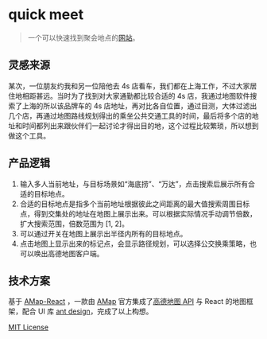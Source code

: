 # quick meet

> 一个可以快速找到聚会地点的[网站](https://yasinchan.com/quick-meet/)。

## 灵感来源

某次，一位朋友约我和另一位陪他去 4s 店看车，我们都在上海工作，不过大家居住地相距甚远。当时为了找到对大家通勤都比较合适的 4s 店，我通过地图软件搜索了上海的所以该品牌车的 4s 店地址，再对比各自位置，通过目测，大体过滤出几个店，再通过地图路线规划得出的乘坐公共交通工具的时间，最后将多个店的地址和时间都列出来跟伙伴们一起讨论才得出目的地，这个过程比较繁琐，所以想到做这个工具。

## 产品逻辑

1. 输入多人当前地址，与目标场景如“海底捞”、“万达”，点击搜索后展示所有合适的目标地点。
2. 合适的目标地点是指多个当前地址根据彼此之间距离的最大值搜索周围目标点，得到交集处的地址在地图上展示出来。可以根据实际情况手动调节倍数，扩大搜索范围，倍数范围为 [1, 2]。
3. 可以通过开关在地图上展示出半径内所有的目标地点。
4. 点击地图上显示出来的标记点，会显示路径规划，可以选择公交换乘策略，也可以唤出高德地图客户端。

## 技术方案

基于 [AMap-React](https://jimnox.gitee.io/amap-react/) ，一款由 [AMap](https://amap.com/) 官方集成了[高德地图 API](https://lbs.amap.com/api/jsapi-v2/summary/) 与 React 的地图框架，配合 UI 库 [ant design](https://ant.design/index-cn)，完成了以上构想。

[MIT License](https://opensource.org/licenses/MIT)
